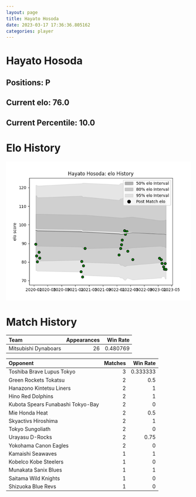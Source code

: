 ```yaml
---  
layout: page  
title: Hayato Hosoda  
date: 2023-03-17 17:36:36.805162  
categories: player  
---
```

# Hayato Hosoda

## Positions: P

## Current elo: 76.0

## Current Percentile: 10.0

# Elo History


![elo history](history_HayatoHosoda.png)
# Match History


| Team                 |   Appearances |   Win Rate |
|:---------------------|--------------:|-----------:|
| Mitsubishi Dynaboars |            26 |   0.480769 |

| Opponent                          |   Matches |   Win Rate |
|:----------------------------------|----------:|-----------:|
| Toshiba Brave Lupus Tokyo         |         3 |   0.333333 |
| Green Rockets Tokatsu             |         2 |   0.5      |
| Hanazono Kintetsu Liners          |         2 |   1        |
| Hino Red Dolphins                 |         2 |   1        |
| Kubota Spears Funabashi Tokyo-Bay |         2 |   0        |
| Mie Honda Heat                    |         2 |   0.5      |
| Skyactivs Hiroshima               |         2 |   1        |
| Tokyo Sungoliath                  |         2 |   0        |
| Urayasu D-Rocks                   |         2 |   0.75     |
| Yokohama Canon Eagles             |         2 |   0        |
| Kamaishi Seawaves                 |         1 |   1        |
| Kobelco Kobe Steelers             |         1 |   0        |
| Munakata Sanix Blues              |         1 |   1        |
| Saitama Wild Knights              |         1 |   0        |
| Shizuoka Blue Revs                |         1 |   0        |